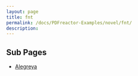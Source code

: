 ```yaml
---
layout: page
title: fnt
permalink: /docs/PDFreactor-Examples/novel/fnt/
description: 
---
```


## Sub Pages
* [Alegreya](/compare.html2pdf.tools/docs/PDFreactor-Examples/novel/fnt/Alegreya/)



